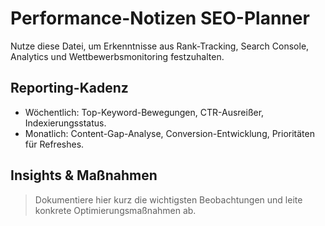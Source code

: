 # Performance-Notizen SEO-Planner

Nutze diese Datei, um Erkenntnisse aus Rank-Tracking, Search Console, Analytics und Wettbewerbsmonitoring festzuhalten.

## Reporting-Kadenz
- Wöchentlich: Top-Keyword-Bewegungen, CTR-Ausreißer, Indexierungsstatus.
- Monatlich: Content-Gap-Analyse, Conversion-Entwicklung, Prioritäten für Refreshes.

## Insights & Maßnahmen
> Dokumentiere hier kurz die wichtigsten Beobachtungen und leite konkrete Optimierungsmaßnahmen ab.
